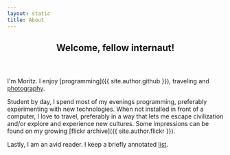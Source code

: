 ```yaml
---
layout: static
title: About
---
```

<header>
<h2>Welcome, fellow internaut!</h2>
</header>

I'm Moritz. I enjoy [programming]({{ site.author.github }}), traveling and [photography](/photography.html).

Student by day, I spend most of my evenings programming, preferably experimenting with new technologies. When not installed in front of a computer, I love to travel, preferably in a way that lets me escape civilization and/or explore and experience new cultures. Some impressions can be found on my growing [flickr archive]({{ site.author.flickr }}).

Lastly, I am an avid reader. I keep a briefly annotated [list](/readinglist.html).
